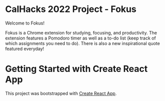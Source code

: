 # CalHacks 2022 Project - Fokus

Welcome to Fokus! 

Fokus is a Chrome extension for studying, focusing, and productivity. The extension features a Pomodoro timer as well as a to-do list (keep track of which assignments you need to do). There is also a new inspirational quote featured everyday!

# Getting Started with Create React App

This project was bootstrapped with [Create React App](https://github.com/facebook/create-react-app).

